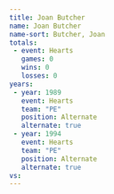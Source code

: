 ```yaml
---
title: Joan Butcher
name: Joan Butcher
name-sort: Butcher, Joan
totals:
 - event: Hearts
   games: 0
   wins: 0
   losses: 0
years:
 - year: 1989
   event: Hearts
   team: "PE"
   position: Alternate
   alternate: true
 - year: 1994
   event: Hearts
   team: "PE"
   position: Alternate
   alternate: true
vs:
---
```

